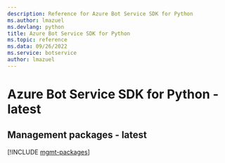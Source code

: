 ```yaml
---
description: Reference for Azure Bot Service SDK for Python
ms.author: lmazuel
ms.devlang: python
title: Azure Bot Service SDK for Python
ms.topic: reference
ms.data: 09/26/2022
ms.service: botservice
author: lmazuel
---
```

# Azure Bot Service SDK for Python - latest

## Management packages - latest
[!INCLUDE [mgmt-packages](bot-service-mgmt-index.md)]